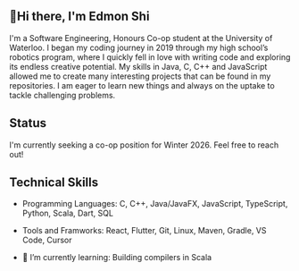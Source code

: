 ## 👋Hi there, I'm Edmon Shi 
I'm a Software Engineering, Honours Co-op student at the University of Waterloo. I began my coding journey in 2019 through my high school’s robotics program, where I quickly fell in love with writing code and exploring its endless creative potential.
My skills in Java, C, C++ and JavaScript allowed me to create many interesting projects that can be found in my repositories. I am eager to learn new things and always on the uptake to tackle challenging problems.

## Status
I'm currently seeking a co-op position for Winter 2026. Feel free to reach out!

## Technical Skills
- Programming Languages: C, C++, Java/JavaFX, JavaScript, TypeScript, Python, Scala, Dart, SQL
- Tools and Framworks: React, Flutter, Git, Linux, Maven, Gradle, VS Code, Cursor

- 🌱 I’m currently learning: Building compilers in Scala
<!--
**edmonshi/edmonshi** is a ✨ _special_ ✨ repository because its `README.md` (this file) appears on your GitHub profile.

Here are some ideas to get you started:

- 🔭 I’m currently working on ...

- 👯 I’m looking to collaborate on ...
- 🤔 I’m looking for help with ...
- 💬 Ask me about ...
- 📫 How to reach me: ...
- 😄 Pronouns: ...
- ⚡ Fun fact: ...
-->
